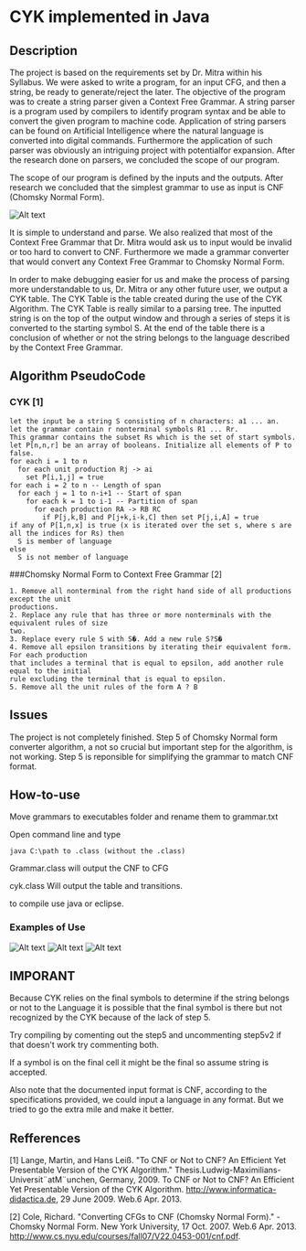 # CYK implemented in Java

## Description

The project is based on the requirements set by Dr. Mitra within his Syllabus. We were asked
to write a program, for an input CFG, and then a string, be ready to generate/reject the
later. The objective of the program was to create a string parser given a Context Free
Grammar. A string parser is a program used by compilers to identify program syntax and be
able to convert the given program to machine code. Application of string parsers can be
found on Artificial Intelligence where the natural language is converted into digital
commands. Furthermore the application of such parser was obviously an intriguing project
with potentialfor expansion. After the research done on parsers, we concluded the scope of
our program.

The scope of our program is defined by the inputs and the outputs. After research we
concluded that the simplest grammar to use as input is CNF (Chomsky Normal Form).

![Alt text](http://s16.postimg.org/4lykdyfhd/Untitled_2.png "Grammar Example")

It is simple to understand and parse. We also realized that most of the Context Free
Grammar that Dr. Mitra would ask us to input would be invalid or too hard to convert to
CNF. Furthermore we made a grammar converter that would convert any Context Free
Grammar to Chomsky Normal Form.

In order to make debugging easier for us and make the process of parsing more
understandable to us, Dr. Mitra or any other future user, we output a CYK table. The CYK
Table is the table created during the use of the CYK Algorithm. The CYK Table is really
similar to a parsing tree. The inputted string is on the top of the output window and through
a series of steps it is converted to the starting symbol S. At the end of the table there is a
conclusion of whether or not the string belongs to the language described by the Context
Free Grammar.

## Algorithm PseudoCode

### CYK [1]

	let the input be a string S consisting of n characters: a1 ... an.
	let the grammar contain r nonterminal symbols R1 ... Rr.
	This grammar contains the subset Rs which is the set of start symbols.
	let P[n,n,r] be an array of booleans. Initialize all elements of P to false.
	for each i = 1 to n
	  for each unit production Rj -> ai
	    set P[i,1,j] = true
	for each i = 2 to n -- Length of span
	  for each j = 1 to n-i+1 -- Start of span
	    for each k = 1 to i-1 -- Partition of span
	      for each production RA -> RB RC
	        if P[j,k,B] and P[j+k,i-k,C] then set P[j,i,A] = true
	if any of P[1,n,x] is true (x is iterated over the set s, where s are all the indices for Rs) then
	  S is member of language
	else
	  S is not member of language


###Chomsky Normal Form to Context Free Grammar [2]

	1. Remove all nonterminal from the right hand side of all productions except the unit
	productions.
	2. Replace any rule that has three or more nonterminals with the equivalent rules of size
	two.
	3. Replace every rule S with S�. Add a new rule S?S�
	4. Remove all epsilon transitions by iterating their equivalent form. For each production
	that includes a terminal that is equal to epsilon, add another rule equal to the initial
	rule excluding the terminal that is equal to epsilon.
	5. Remove all the unit rules of the form A ? B

## Issues

The project is not completely finished. Step 5 of Chomsky Normal form converter algorithm, a not so crucial but important step
for the algorithm, is not working. Step 5 is reponsible for simplifying the grammar to
match CNF format. 

## How-to-use

Move grammars to executables folder and rename them to grammar.txt

Open command line and type

	java C:\path to .class (without the .class)

Grammar.class 
	will output the CNF to CFG

cyk.class 
	Will output the table and transitions. 

to compile use java or eclipse. 

### Examples of Use

![Alt text](http://s24.postimg.org/e2xfdq7md/Untitled_4.png "Grammar Example")
![Alt text](http://s24.postimg.org/56mn9sh05/Untitled_5.png "Grammar Example")
![Alt text](http://s24.postimg.org/fff4fm51x/Untitled_6.png "Grammar Example")


## IMPORANT 
Because CYK relies on the final symbols to determine if the string belongs or not to the Language
it is possible that the final symbol is there but not recognized by the CYK because of the lack
of step 5. 

Try compiling by comenting out the step5 and uncommenting step5v2 if that doesn't work try commenting both.

If a symbol is on the final cell it might be the final so assume string is accepted. 

Also note that the documented input format is CNF, according to the specifications provided,
we could input a language in any format. But we tried to go the extra mile and make it better. 

## Refferences
[1] Lange, Martin, and Hans Leiß. "To CNF or Not to CNF? An Efficient Yet Presentable
Version of the CYK Algorithm." Thesis.Ludwig-Maximilians-Universit¨atM¨unchen,
Germany, 2009. To CNF or Not to CNF? An Efficient Yet Presentable Version of the CYK
Algorithm. http://www.informatica-didactica.de, 29 June 2009. Web.6 Apr. 2013.

[2] Cole, Richard. "Converting CFGs to CNF (Chomsky Normal Form)." - Chomsky
Normal Form. New York University, 17 Oct. 2007. Web.6 Apr. 2013.
<http://www.cs.nyu.edu/courses/fall07/V22.0453-001/cnf.pdf>.
